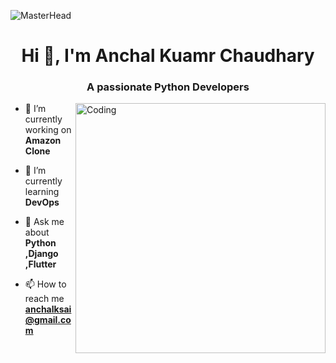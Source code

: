 ![MasterHead](https://developers.giphy.com/branch/master/static/api-512d36c09662682717108a38bbb5c57d.gif)
<h1 align="center">Hi 👋, I'm Anchal Kuamr Chaudhary</h1>
<h3 align="center">A passionate Python Developers</h3>
<img align="right" alt="Coding" width="400" src="https://cdn.dribbble.com/users/1162077/screenshots/3848914/programmer.gif">

- 🔭 I’m currently working on **Amazon Clone**

- 🌱 I’m currently learning **DevOps**

- 💬 Ask me about **Python ,Django ,Flutter**

- 📫 How to reach me **anchalksai@gmail.com**

